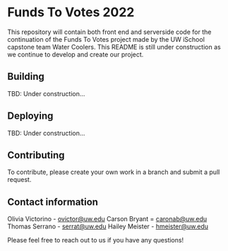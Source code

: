 # Funds To Votes 2022
This repository will contain both front end and serverside code for the continuation of the Funds To Votes project made by the UW iSchool capstone team Water Coolers. This README is still under construction as we continue to develop and create our project.

## Building
TBD: Under construction...

## Deploying
TBD: Under construction... 

## Contributing
To contribute, please create your own work in a branch and submit a pull request. 

## Contact information
Olivia Victorino - ovictor@uw.edu
Carson Bryant = caronab@uw.edu
Thomas Serrano - serrat@uw.edu
Hailey Meister - hmeister@uw.edu

Please feel free to reach out to us if you have any questions!